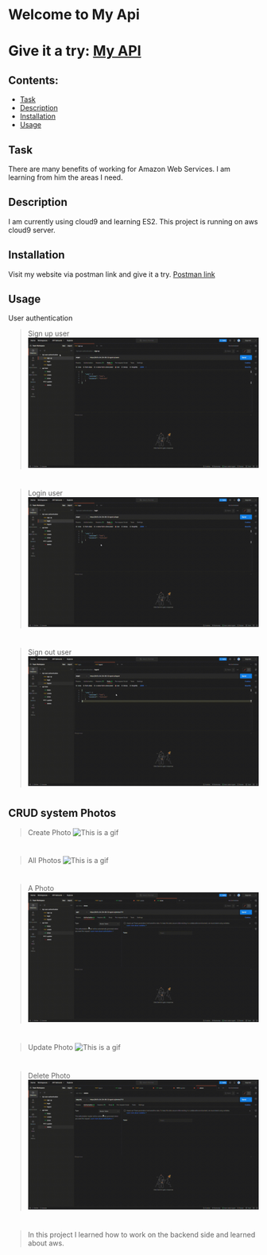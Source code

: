 # Welcome to My Api

# Give it a try: [My API](https://5c2ae6e87dd14389b6fa520b458d70c4.vfs.cloud9.us-east-1.amazonaws.com/)


## **Contents**:

- [Task](#task)
- [Description](#description)
- [Installation](#installation)
- [Usage](#usage)


## Task
There are many benefits of working for Amazon Web Services. I am learning from him the areas I need.

## Description
I am currently using cloud9 and learning ES2. This project is running on aws cloud9 server.

## Installation

Visit my website via postman link and give it a try. [Postman link](https://app.getpostman.com/join-team?invite_code=b3d27289df249763757e4266334ac0b0&target_code=d708b4446494e7459c7176699fc4a9ac)


## Usage

User authentication

>Sign up user
![This is a gif](/readme_gif/signup.gif)
# 

>Login user
![This is a gif](/readme_gif/login.gif)
# 

>Sign out user
![This is a gif](/readme_gif/logout_us.gif)
# 

## CRUD system Photos
> Create Photo
![This is a gif](/readme_gif/create_ph.gif)
# 

> All Photos
![This is a gif](/readme_gif/index.gif)
# 


> A Photo
![This is a gif](/readme_gif/show.gif)
# 


> Update Photo
![This is a gif](/readme_gif/update_ph.gif)
# 

> Delete Photo
![This is a gif](/readme_gif/delete.gif)
# 



>In this project I learned how to work on the backend side and learned about aws.
